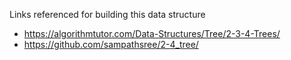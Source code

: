 Links referenced for building this data structure
* https://algorithmtutor.com/Data-Structures/Tree/2-3-4-Trees/
* https://github.com/sampathsree/2-4_tree/